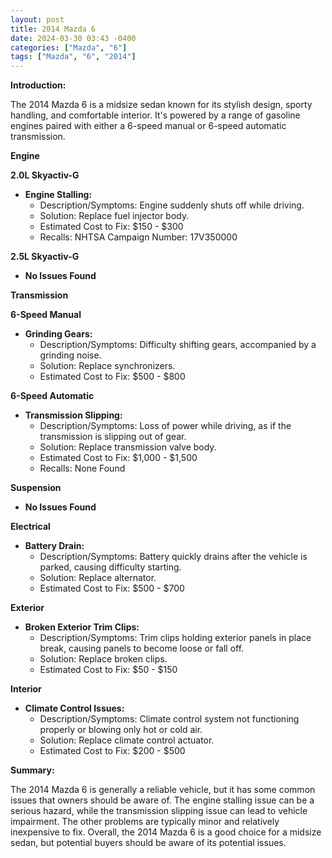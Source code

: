 ```yaml
---
layout: post
title: 2014 Mazda 6
date: 2024-03-30 03:43 -0400
categories: ["Mazda", "6"]
tags: ["Mazda", "6", "2014"]
---
```

**Introduction:**

The 2014 Mazda 6 is a midsize sedan known for its stylish design, sporty handling, and comfortable interior. It's powered by a range of gasoline engines paired with either a 6-speed manual or 6-speed automatic transmission.

**Engine**

**2.0L Skyactiv-G**
- **Engine Stalling:**
    - Description/Symptoms: Engine suddenly shuts off while driving.
    - Solution: Replace fuel injector body.
    - Estimated Cost to Fix: $150 - $300
    - Recalls: NHTSA Campaign Number: 17V350000

**2.5L Skyactiv-G**
- **No Issues Found**

**Transmission**

**6-Speed Manual**
- **Grinding Gears:**
    - Description/Symptoms: Difficulty shifting gears, accompanied by a grinding noise.
    - Solution: Replace synchronizers.
    - Estimated Cost to Fix: $500 - $800

**6-Speed Automatic**
- **Transmission Slipping:**
    - Description/Symptoms: Loss of power while driving, as if the transmission is slipping out of gear.
    - Solution: Replace transmission valve body.
    - Estimated Cost to Fix: $1,000 - $1,500
    - Recalls: None Found

**Suspension**

- **No Issues Found**

**Electrical**

- **Battery Drain:**
    - Description/Symptoms: Battery quickly drains after the vehicle is parked, causing difficulty starting.
    - Solution: Replace alternator.
    - Estimated Cost to Fix: $500 - $700

**Exterior**

- **Broken Exterior Trim Clips:**
    - Description/Symptoms: Trim clips holding exterior panels in place break, causing panels to become loose or fall off.
    - Solution: Replace broken clips.
    - Estimated Cost to Fix: $50 - $150

**Interior**

- **Climate Control Issues:**
    - Description/Symptoms: Climate control system not functioning properly or blowing only hot or cold air.
    - Solution: Replace climate control actuator.
    - Estimated Cost to Fix: $200 - $500

**Summary:**

The 2014 Mazda 6 is generally a reliable vehicle, but it has some common issues that owners should be aware of. The engine stalling issue can be a serious hazard, while the transmission slipping issue can lead to vehicle impairment. The other problems are typically minor and relatively inexpensive to fix. Overall, the 2014 Mazda 6 is a good choice for a midsize sedan, but potential buyers should be aware of its potential issues.
